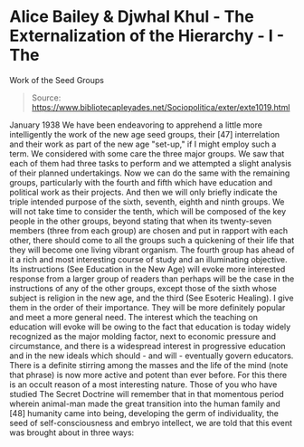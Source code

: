 # Alice Bailey & Djwhal Khul - The Externalization of the Hierarchy - I - The
Work of the Seed Groups

> Source: https://www.bibliotecapleyades.net/Sociopolitica/exter/exte1019.html

January 1938
We have been endeavoring to apprehend a little more intelligently the work of the new age seed groups, their [47] interrelation and their work as part of the new age "set-up," if I might employ such a term. We considered with some care the three major groups. We saw that each of them had three tasks to perform and we attempted a slight analysis of their planned undertakings. Now we can do the same with the remaining groups, particularly with the fourth and fifth which have education and political work as their projects. And then we will only briefly indicate the triple intended purpose of the sixth, seventh, eighth and ninth groups. We will not take time to consider the tenth, which will be composed of the key people in the other groups, beyond stating that when its twenty-seven members (three from each group) are chosen and put in rapport with each other, there should come to all the groups such a quickening of their life that they will become one living vibrant organism.
The fourth group has ahead of it a rich and most interesting course of study and an illuminating objective. Its instructions (See Education in the New Age) will evoke more interested response from a larger group of readers than perhaps will be the case in the instructions of any of the other groups, except those of the sixth whose subject is religion in the new age, and the third (See Esoteric Healing). I give them in the order of their importance. They will be more definitely popular and meet a more general need. The interest which the teaching on education will evoke will be owing to the fact that education is today widely recognized as the major molding factor, next to economic pressure and circumstance, and there is a widespread interest in progressive education and in the new ideals which should - and will - eventually govern educators.
There is a definite stirring among the masses and the life of the mind (note that phrase) is now more active and potent than ever before. For this there is an occult reason of a most interesting nature.
Those of you who have studied The Secret Doctrine will remember that in that momentous period wherein animal-man made the great transition into the human family and [48] humanity came into being, developing the germ of individuality, the seed of self-consciousness and embryo intellect, we are told that this event was brought about in three ways:
